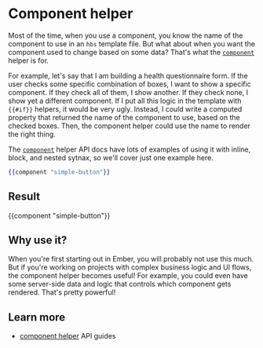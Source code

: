 # Component helper

Most of the time, when you use a component, you know the name of the component to use in an `hbs` template file. But what about when you want the component used to change based on some data? That's what the [`component`](https://api.emberjs.com/ember/3.9/classes/Ember.Templates.helpers/methods/component?anchor=component) helper is for.

For example, let's say that I am building a health questionnaire form. If the user checks some specific combination of boxes, I want to show a specific component. If they check all of them, I show another. If they check none, I show yet a different component. If I put all this logic in the template with `{{#if}}` helpers, it would be very ugly. Instead, I could write a computed property that returned the name of the component to use, based on the checked boxes. Then, the component helper could use the name to render the right thing.

The [`component`](https://api.emberjs.com/ember/release/classes/Ember.Templates.helpers/methods/component?anchor=component) helper API docs have lots of examples of using it with inline, block, and nested sytnax, so we'll cover just one example here.

```hbs
{{component "simple-button"}}
```

## Result

{{component "simple-button"}}

## Why use it?

When you're first starting out in Ember, you will probably not use this much. But if you're working on projects with complex business logic and UI flows, the component helper becomes useful! For example, you could even have some server-side data and logic that controls which component gets rendered. That's pretty powerful!

## Learn more

- [component helper](https://api.emberjs.com/ember/release/classes/Ember.Templates.helpers/methods/component?anchor=component) API guides
